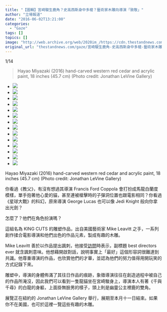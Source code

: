 ```yaml
---
title: "【圖輯】宮崎駿生鹿角？史高西斯身中多槍？藝術家木雕向導演「致敬」"
author: "立場報道"
date: "2016-06-02T13:21:00"
categories:
  - "Gaze"
tags: []
topics: []
image: "http://web.archive.org/web/2020im_/https://cdn.thestandnews.com/media/photos/gallery/81/cache/Mike-Leavitt_Hayao-Miyazaki_1_hvJYG_1Cc8g_300x200cropcenter.png"
original_url: "thestandnews.com/gaze/宮崎駿生鹿角-史高西斯身中多槍-藝術家木雕向導演-致敬"
---
```

[](#)[](#)

[](#)1/14[](#)

> Hayao Miyazaki (2016) hand-carved western red cedar and acrylic paint, 18 inches (45.7 cm) (Photo credit: Jonathan LeVine Gallery)

*   ![](http://web.archive.org/web/2020im_/https://cdn.thestandnews.com/media/photos/gallery/81/cache/Mike-Leavitt_Hayao-Miyazaki_1_hvJYG_1Cc8g_300x200cropcenter.png)
*   ![](http://web.archive.org/web/2020im_/https://cdn.thestandnews.com/media/photos/gallery/81/cache/Mike-Leavitt_Woody-Allen_1_Wnv16_300x200cropcenter.jpg)
*   ![](http://web.archive.org/web/2020im_/https://cdn.thestandnews.com/media/photos/gallery/81/cache/Mike-Leavitt_Tim-Burton_1_9Ee4j_300x200cropcenter.jpg)
*   ![](http://web.archive.org/web/2020im_/https://cdn.thestandnews.com/media/photos/gallery/81/cache/Mike-Leavitt_Steven-Spielberg-1_80a1N_300x200cropcenter.jpg)
*   ![](http://web.archive.org/web/2020im_/https://cdn.thestandnews.com/media/photos/gallery/81/cache/Mike-Leavitt_Stanley-Kubrick_1_o8XUH_300x200cropcenter.jpg)
*   ![](http://web.archive.org/web/2020im_/https://cdn.thestandnews.com/media/photos/gallery/81/cache/Mike-Leavitt_Spike-Lee_1_tTKZD_300x200cropcenter.jpg)
*   ![](http://web.archive.org/web/2020im_/https://cdn.thestandnews.com/media/photos/gallery/81/cache/Mike-Leavitt_Quentin-Tarantino_1_qBvrz_300x200cropcenter.jpg)
*   ![](http://web.archive.org/web/2020im_/https://cdn.thestandnews.com/media/photos/gallery/81/cache/Mike-Leavitt_Orson-Welles-1_fMKP4_300x200cropcenter.jpg)
*   ![](http://web.archive.org/web/2020im_/https://cdn.thestandnews.com/media/photos/gallery/81/cache/Mike-Leavitt_Martin-Scorsese-1_oT3s6_300x200cropcenter.jpg)
*   ![](http://web.archive.org/web/2020im_/https://cdn.thestandnews.com/media/photos/gallery/81/cache/Mike-Leavitt_Kathryn-Bigelow-1_x0zBB_300x200cropcenter.jpg)
*   ![](http://web.archive.org/web/2020im_/https://cdn.thestandnews.com/media/photos/gallery/81/cache/Mike-Leavitt_James-Cameron-1_pJqLT_300x200cropcenter.jpg)
*   ![](http://web.archive.org/web/2020im_/https://cdn.thestandnews.com/media/photos/gallery/81/cache/Mike-Leavitt_Francis-Ford-Coppola-1_20ESw_300x200cropcenter.jpg)
*   ![](http://web.archive.org/web/2020im_/https://cdn.thestandnews.com/media/photos/gallery/81/cache/Mike-Leavitt_David-Lynch_1_rRQKH_300x200cropcenter.jpg)
*   ![](http://web.archive.org/web/2020im_/https://cdn.thestandnews.com/media/photos/gallery/81/cache/Mike-Leavitt_Alfred-Hitchcock_1-1_3lLIp_300x200cropcenter.jpg)

Hayao Miyazaki (2016) hand-carved western red cedar and acrylic paint, 18 inches (45.7 cm) (Photo credit: Jonathan LeVine Gallery)

你看過《教父》，有沒有想過其導演 Francis Ford Coppola 會打扮成馬龍白蘭度模樣，單手抱著他心愛的貓，甚至連被槍擊時的子彈洞位置也跟電影相同？你看過《星球大戰》的科幻，原來導演 George Lucas 也可以像 Jedi Knight 般向你拿出光劍？

怎麼了？他們在角色扮演嗎？

這組名為 KING CUTS 的雕塑作品，出自美國藝術家 Mike Leavitt 之手，一系列創作揉合電影導演和他們出色的作品元素，製成有趣的木雕。

Mike Leavitt 善於以作品提出諷刺，他接受[訪問](http://web.archive.org/web/20210628171954/http://jonathanlevinegallery.com/interview-mike-leavitt-prohbtd/)時表示，副標題 best directors ever 就含諷刺意味。他想藉開啟對話，說明事實上「最好」這個形容詞很難達到共識。他尊重導演的作品，也欣賞他們的才華，並認為他們的努力值得用開玩笑的方式記錄下來。

雕塑中，導演的身體佈滿了其往日作品的痕跡，象徵導演往往在創造過程中被自己的作品所淹沒，因此我們可以看到一隻龍貓坐在宮崎駿身上，導演本人有著《千與千尋》的白龍的身軀，上面掛無臉男的樣子，頭上則是幽靈公主裡鹿的雙角。

展覽正在紐約的 Jonathan LeVine Gallery 舉行，展期至本月十一日結束。如果你不在美國，也可於這裡一覽這些有趣的木雕。